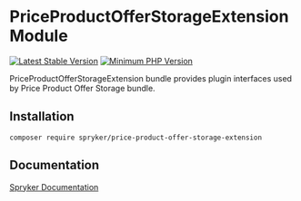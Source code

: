 # PriceProductOfferStorageExtension Module
[![Latest Stable Version](https://poser.pugx.org/spryker/price-product-offer-storage-extension/v/stable.svg)](https://packagist.org/packages/spryker/price-product-offer-storage-extension)
[![Minimum PHP Version](https://img.shields.io/badge/php-%3E%3D%208.3-8892BF.svg)](https://php.net/)

PriceProductOfferStorageExtension bundle provides plugin interfaces used by Price Product Offer Storage bundle.

## Installation

```
composer require spryker/price-product-offer-storage-extension
```

## Documentation

[Spryker Documentation](https://docs.spryker.com)
